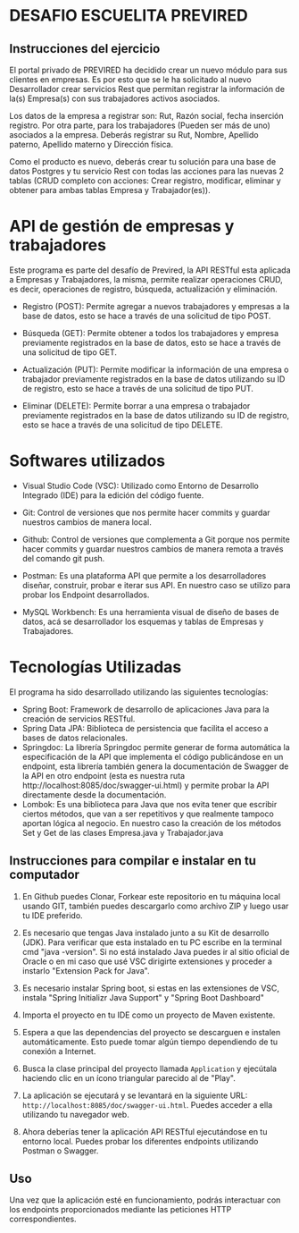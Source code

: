 # DESAFIO ESCUELITA PREVIRED

## Instrucciones del ejercicio

El portal privado de PREVIRED ha decidido crear un nuevo módulo para sus clientes en empresas. Es por esto que se le ha solicitado al nuevo Desarrollador crear servicios Rest que permitan registrar la información de la(s) Empresa(s) con sus trabajadores activos asociados.

Los datos de la empresa a registrar son: Rut, Razón social, fecha inserción registro. Por otra parte, para los trabajadores (Pueden ser más de uno) asociados a la empresa. Deberás registrar su Rut, Nombre, Apellido paterno, Apellido materno y Dirección física.

Como el producto es nuevo, deberás crear tu solución para una base de datos Postgres y tu servicio Rest con todas las acciones para las nuevas 2 tablas (CRUD completo con acciones: Crear registro, modificar, eliminar y obtener para ambas tablas Empresa y Trabajador(es)). 


# API de gestión de empresas y trabajadores

Este programa es parte del desafío de Previred, la API RESTful esta aplicada a Empresas y Trabajadores, la misma, permite realizar operaciones CRUD, es decir, operaciones de registro, búsqueda, actualización y eliminación.

- Registro (POST): Permite agregar a nuevos trabajadores y empresas a la base de datos, esto se hace a través de una solicitud de tipo POST.

- Búsqueda (GET): Permite obtener a todos los trabajadores y empresa previamente registrados en la base de datos, esto se hace a través de una solicitud de tipo GET.

- Actualización (PUT): Permite modificar la información de una empresa o trabajador previamente registrados en la base de datos utilizando su ID de registro, esto se hace a través de una solicitud de tipo PUT.

- Eliminar (DELETE): Permite borrar a una empresa o trabajador previamente registrados en la base de datos utilizando su ID de registro, esto se hace a través de una solicitud de tipo DELETE.

# Softwares utilizados

- Visual Studio Code (VSC): Utilizado como Entorno de Desarrollo Integrado (IDE) para la edición del código fuente.

- Git: Control de versiones que nos permite hacer commits y guardar nuestros cambios de manera local.

- Github: Control de versiones que complementa a Git porque nos permite hacer commits y guardar nuestros cambios de manera remota a través del comando git push.

- Postman: Es una plataforma API que permite a los desarrolladores diseñar, construir, probar e iterar sus API. En nuestro caso se utilizo para probar los Endpoint desarrollados.

- MySQL Workbench: Es una herramienta visual de diseño de bases de datos, acá se desarrollador los esquemas y tablas de Empresas y Trabajadores.

# Tecnologías Utilizadas

El programa ha sido desarrollado utilizando las siguientes tecnologías:

- Spring Boot: Framework de desarrollo de aplicaciones Java para la creación de servicios RESTful.
- Spring Data JPA: Biblioteca de persistencia que facilita el acceso a bases de datos relacionales.
- Springdoc: La librería Springdoc permite generar de forma automática la especificación de la API que implementa el código publicándose en un endpoint, esta librería también genera la documentación de Swagger de la API en otro endpoint (esta es nuestra ruta http://localhost:8085/doc/swagger-ui.html) y permite probar la API directamente desde la documentación.
- Lombok: Es una biblioteca para Java que nos evita tener que escribir ciertos métodos, que van a ser repetitivos y que realmente tampoco aportan lógica al negocio. En nuestro caso la creación de los métodos Set y Get de las clases Empresa.java y Trabajador.java


## Instrucciones para compilar e instalar en tu computador

1. En Github puedes Clonar, Forkear este repositorio en tu máquina local usando GIT, también puedes descargarlo como archivo ZIP y luego usar tu IDE preferido.

2. Es necesario que tengas Java instalado junto a su Kit de desarrollo (JDK). 
Para verificar que esta instalado en tu PC escribe en la terminal cmd "java -version".
Si no está instalado Java puedes ir al sitio oficial de Oracle o en mi caso que usé VSC dirigirte extensiones y proceder a instarlo "Extension Pack for Java".

3. Es necesario instalar Spring boot, si estas en las extensiones de VSC, instala "Spring Initializr Java Support" y "Spring Boot Dashboard"

4. Importa el proyecto en tu IDE como un proyecto de Maven existente.

5. Espera a que las dependencias del proyecto se descarguen e instalen automáticamente. Esto puede tomar algún tiempo dependiendo de tu conexión a Internet.

6. Busca la clase principal del proyecto llamada `Application` y ejecútala haciendo clic en un ícono triangular parecido al de "Play".

7. La aplicación se ejecutará  y se levantará en la siguiente URL: `http://localhost:8085/doc/swagger-ui.html`. Puedes acceder a ella utilizando tu navegador web.

8. Ahora deberías tener la aplicación API RESTful ejecutándose en tu entorno local. Puedes probar los diferentes endpoints utilizando Postman o Swagger.

## Uso
Una vez que la aplicación esté en funcionamiento, podrás interactuar con los endpoints proporcionados mediante las peticiones HTTP correspondientes.
